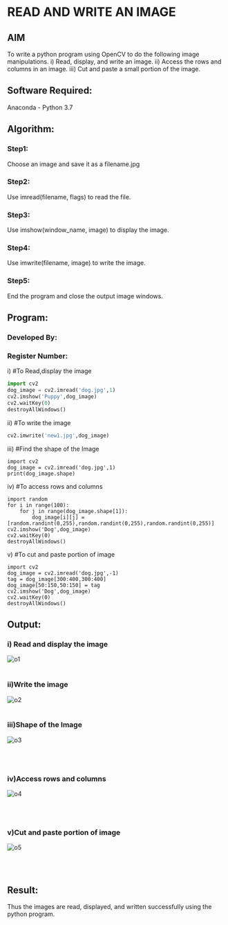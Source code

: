 # READ AND WRITE AN IMAGE
## AIM
To write a python program using OpenCV to do the following image manipulations.
i) Read, display, and write an image.
ii) Access the rows and columns in an image.
iii) Cut and paste a small portion of the image.

## Software Required:
Anaconda - Python 3.7
## Algorithm:
### Step1:
Choose an image and save it as a filename.jpg
### Step2:
Use imread(filename, flags) to read the file.
### Step3:
Use imshow(window_name, image) to display the image.
### Step4:
Use imwrite(filename, image) to write the image.
### Step5:
End the program and close the output image windows.
## Program:
### Developed By:
### Register Number: 
i) #To Read,display the image
```python
import cv2
dog_image = cv2.imread('dog.jpg',1)
cv2.imshow('Puppy',dog_image)
cv2.waitKey(0)
destroyAllWindows()
```
ii) #To write the image
```python
cv2.imwrite('new1.jpg',dog_image)
```
iii) #Find the shape of the Image
```python3
import cv2
dog_image = cv2.imread('dog.jpg',1)
print(dog_image.shape)
```
iv) #To access rows and columns

```python3
import random
for i in range(100):
    for j in range(dog_image.shape[1]):
        dog_image[i][j] = [random.randint(0,255),random.randint(0,255),random.randint(0,255)]
cv2.imshow('Dog',dog_image)
cv2.waitKey(0)
destroyAllWindows()

```
v) #To cut and paste portion of image
```python3
import cv2
dog_image = cv2.imread('dog.jpg',-1)
tag = dog_image[300:400,300:400]
dog_image[50:150,50:150] = tag
cv2.imshow('Dog',dog_image)
cv2.waitKey(0)
destroyAllWindows()
```

## Output:

### i) Read and display the image
![o1](https://user-images.githubusercontent.com/96000574/166143384-5a79faa9-0473-4773-9e50-c5526c27fe75.PNG)
<br>
<br>

### ii)Write the image
![o2](https://user-images.githubusercontent.com/96000574/166143396-8599a420-f93c-4638-8b5f-5deeb1e28fe2.PNG)
<br>
<br>

### iii)Shape of the Image
![o3](https://user-images.githubusercontent.com/96000574/166143405-9ec50070-d9d8-40eb-9588-3638562cc164.PNG)

<br>
<br>

### iv)Access rows and columns

![o4](https://user-images.githubusercontent.com/96000574/166143420-08beb76f-c9de-459c-928f-66e8ab134110.PNG)

<br>
<br>

### v)Cut and paste portion of image

![o5](https://user-images.githubusercontent.com/96000574/166143425-d834cbad-124b-4bb9-abff-173ce25c8070.PNG)

<br>
<br>

## Result:
Thus the images are read, displayed, and written successfully using the python program.


